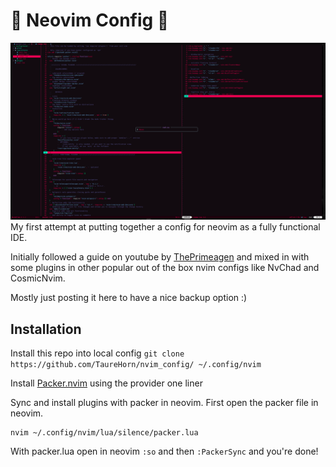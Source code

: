# 🤖 Neovim Config 🤖
![nvim in action](https://raw.githubusercontent.com/TaureHorn/nvim_config/main/nvim_conf-screenshot.png)
My first attempt at putting together a config for neovim as a fully functional IDE.

Initially followed a guide on youtube by [ThePrimeagen](https://www.youtube.com/watch?v=w7i4amO_zaE&t=151s&pp=ygUNdGhlcHJpbWVhZ2VuIA%3D%3D) and mixed in with some plugins in other popular out of the box nvim configs like NvChad and CosmicNvim.

Mostly just posting it here to have a nice backup option :)

## Installation
Install this repo into local config
```git clone https://github.com/TaureHorn/nvim_config/ ~/.config/nvim```

Install [Packer.nvim](https://github.com/wbthomason/packer.nvim) using the provider one liner

Sync and install plugins with packer in neovim. First open the packer file in neovim.
```
nvim ~/.config/nvim/lua/silence/packer.lua
```
With packer.lua open in neovim `:so` and then `:PackerSync` and you're done!
